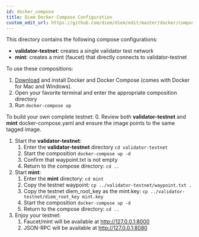 ```yaml
---
id: docker_compose
title: Diem Docker-Compose Configuration
custom_edit_url: https://github.com/diem/diem/edit/master/docker/compose/README.md
---
```


This directory contains the following compose configurations:
* **validator-testnet**: creates a single validator test network
* **mint**: creates a mint (faucet) that directly connects to validator-testnet

To use these compositions:
1. [Download](https://docs.docker.com/install/) and install Docker and Docker Compose (comes with Docker for Mac and Windows).
2. Open your favorite terminal and enter the appropriate composition directory
3. Run `docker-compose up`

To build your own complete testnet:
0. Review both **validator-testnet** and **mint** docker-compose.yaml and ensure the image points to the same tagged image.
1. Start the **validator-testnet**:
    1. Enter the **validator-testnet** directory `cd validator-testnet`
    2. Start the composition `docker-compose up -d`
    3. Confirm that waypoint.txt is not empty
    4. Return to the compose directory: `cd ..`
2. Start **mint**:
    1. Enter the **mint** directory: `cd mint`
    2. Copy the testnet waypoint: `cp ../validator-testnet/waypoint.txt .`
    3. Copy the testnet diem_root_key as the mint.key: `cp ../validator-testnet/diem_root_key mint.key`
    4. Start the composition `docker-compose up -d`
    5. Return to the compose directory: `cd ..`
3. Enjoy your testnet:
    1. Faucet/mint will be available at http://127.0.0.1:8000
    2. JSON-RPC will be available at http://127.0.0.1:8080
